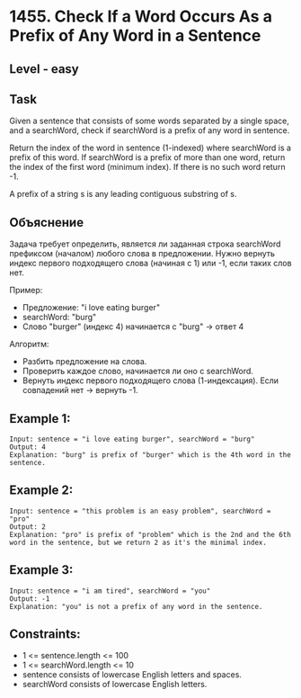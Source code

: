 # 1455. Check If a Word Occurs As a Prefix of Any Word in a Sentence


## Level - easy


## Task
Given a sentence that consists of some words separated by a single space, and a searchWord, check if searchWord is a prefix of any word in sentence.

Return the index of the word in sentence (1-indexed) where searchWord is a prefix of this word. If searchWord is a prefix of more than one word, return the index of the first word (minimum index). If there is no such word return -1.

A prefix of a string s is any leading contiguous substring of s.


## Объяснение
Задача требует определить, является ли заданная строка searchWord префиксом (началом) любого слова в предложении. 
Нужно вернуть индекс первого подходящего слова (начиная с 1) или -1, если таких слов нет.

Пример:
- Предложение: "i love eating burger"
- searchWord: "burg"
- Слово "burger" (индекс 4) начинается с "burg" → ответ 4

Алгоритм:
- Разбить предложение на слова.
- Проверить каждое слово, начинается ли оно с searchWord.
- Вернуть индекс первого подходящего слова (1-индексация). Если совпадений нет → вернуть -1.


## Example 1:
````
Input: sentence = "i love eating burger", searchWord = "burg"
Output: 4
Explanation: "burg" is prefix of "burger" which is the 4th word in the sentence.
````

## Example 2:
````
Input: sentence = "this problem is an easy problem", searchWord = "pro"
Output: 2
Explanation: "pro" is prefix of "problem" which is the 2nd and the 6th word in the sentence, but we return 2 as it's the minimal index.
````


## Example 3:
````
Input: sentence = "i am tired", searchWord = "you"
Output: -1
Explanation: "you" is not a prefix of any word in the sentence.
````


## Constraints:
- 1 <= sentence.length <= 100
- 1 <= searchWord.length <= 10
- sentence consists of lowercase English letters and spaces.
- searchWord consists of lowercase English letters.
